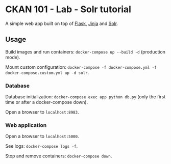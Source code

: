 # CKAN 101 - Lab - Solr tutorial

A simple web app built on top of [Flask](https://flask.palletsprojects.com/en/2.2.x/), [Jinja](https://jinja.palletsprojects.com/en/3.1.x/)
and [Solr](https://solr.apache.org/).

## Usage

Build images and run containers: `docker-compose up --build -d` (production mode).

Mount custom configuration: `docker-compose -f docker-compose.yml -f docker-compose.custom.yml up -d solr`.

### Database

Database initialization: `docker-compose exec app python db.py` (only the first time or after a docker-compose down).

Open a browser to `localhost:8983`.

### Web application

Open a browser to `localhost:5000`.

See logs: `docker-compose logs -f`.

Stop and remove containers: `docker-compose down`.

